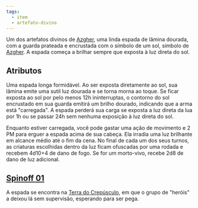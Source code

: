 ```yaml
---
tags:
  - item
  - artefato-divino
---
```

Um dos artefatos divinos de [Azgher](../../Personagens/NPCs/Deuses/Azgher,%20Deus-Sol.md), uma linda espada de lâmina dourada, com a guarda prateada e encrustada com o símbolo de um sol, simbolo de [Azgher](../../Personagens/NPCs/Deuses/Azgher,%20Deus-Sol.md). A espada começa a brilhar sempre que exposta à luz direta do sol.

## Atributos
Uma espada longa formidável. Ao ser exposta diretamente ao sol, sua lâmina emite uma sutil luz dourada e se torna morna ao toque. Se ficar exposta ao sol por pelo menos 12h ininterruptas, o contorno do sol encrustado em sua guarda emitirá um brilho dourado, indicando que a arma está "carregada". A espada perderá sua carga se exposta a luz direta da lua por 1h ou se passar 24h sem nenhuma exposição à luz direta do sol.

Enquanto estiver carregada, você pode gastar uma ação de movimento e 2 PM para erguer a espada acima de sua cabeça. Ela irradia uma luz brilhante em alcance médio até o fim da cena. No final de cada um dos seus turnos, as criaturas escolhidas dentro da luz ficam ofuscadas por uma rodada e recebem 4d10+4 de dano de fogo. Se for um morto-vivo, recebe 2d8 de dano de luz adicional.
## [Spinoff 01](../../Sess%C3%B5es/Spin%20offs/Spinoff%2001.md)

A espada se encontra na [Terra do Crepúsculo](../../Lugares/Plano%20Material/Terra%20do%20Crep%C3%BAsculo.md), em que o grupo de "heróis" a deixou lá sem supervisão, esperando para ser pega.
